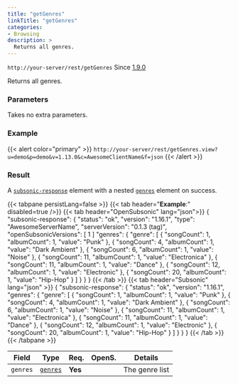 ```yaml
---
title: "getGenres"
linkTitle: "getGenres"
categories:
- Browsing
description: >
  Returns all genres.
---
```


`http://your-server/rest/getGenres` Since [1.9.0](../../subsonic-versions)

Returns all genres.

### Parameters

Takes no extra parameters.

### Example

{{< alert color="primary" >}} `http://your-server/rest/getGenres.view?u=demo&p=demo&v=1.13.0&c=AwesomeClientName&f=json` {{< /alert >}}

### Result

A [`subsonic-response`](../../responses/subsonic-response) element with a nested [`genres`](../../responses/genres) element on success.

{{< tabpane persistLang=false >}}
{{< tab header="**Example**:" disabled=true />}}
{{< tab header="OpenSubsonic" lang="json">}}
{
  "subsonic-response": {
    "status": "ok",
    "version": "1.16.1",
    "type": "AwesomeServerName",
    "serverVersion": "0.1.3 (tag)",
    "openSubsonicVersions": [
      1
    ]
    "genres": {
      "genre": [
        {
          "songCount": 1,
          "albumCount": 1,
          "value": "Punk"
        },
        {
          "songCount": 4,
          "albumCount": 1,
          "value": "Dark Ambient"
        },
        {
          "songCount": 6,
          "albumCount": 1,
          "value": "Noise"
        },
        {
          "songCount": 11,
          "albumCount": 1,
          "value": "Electronica"
        },
        {
          "songCount": 11,
          "albumCount": 1,
          "value": "Dance"
        },
        {
          "songCount": 12,
          "albumCount": 1,
          "value": "Electronic"
        },
        {
          "songCount": 20,
          "albumCount": 1,
          "value": "Hip-Hop"
        }
      ]
    }
  }
}
{{< /tab >}}
{{< tab header="Subsonic" lang="json" >}}
{
  "subsonic-response": {
    "status": "ok",
    "version": "1.16.1",
    "genres": {
      "genre": [
        {
          "songCount": 1,
          "albumCount": 1,
          "value": "Punk"
        },
        {
          "songCount": 4,
          "albumCount": 1,
          "value": "Dark Ambient"
        },
        {
          "songCount": 6,
          "albumCount": 1,
          "value": "Noise"
        },
        {
          "songCount": 11,
          "albumCount": 1,
          "value": "Electronica"
        },
        {
          "songCount": 11,
          "albumCount": 1,
          "value": "Dance"
        },
        {
          "songCount": 12,
          "albumCount": 1,
          "value": "Electronic"
        },
        {
          "songCount": 20,
          "albumCount": 1,
          "value": "Hip-Hop"
        }
      ]
    }
  }
}
{{< /tab >}}
{{< /tabpane >}}

| Field |  Type | Req. | OpenS. | Details |
| --- | --- | --- | --- | --- |
| `genres` | [`genres`](../../responses/genres) | **Yes** |   | The genre list |
